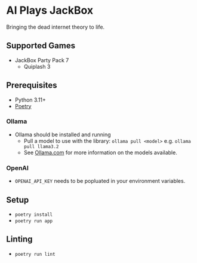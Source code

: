 # AI Plays JackBox

Bringing the dead internet theory to life.

## Supported Games

- JackBox Party Pack 7
  - Quiplash 3

## Prerequisites

- Python 3.11+
- [Poetry](https://python-poetry.org/)

### Ollama

- Ollama should be installed and running
  - Pull a model to use with the library: `ollama pull <model>` e.g. `ollama pull llama3.2`
  - See [Ollama.com](https://ollama.com/search) for more information on the models available.

### OpenAI

- `OPENAI_API_KEY` needs to be popluated in your environment variables.

## Setup

- `poetry install`
- `poetry run app`

## Linting

- `poetry run lint`